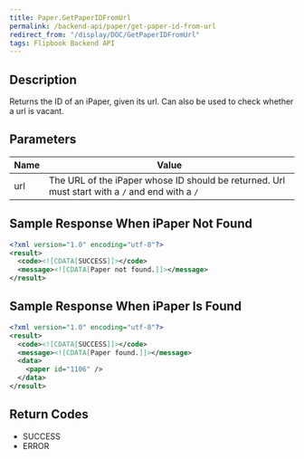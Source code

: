 ```yaml
---
title: Paper.GetPaperIDFromUrl
permalink: /backend-api/paper/get-paper-id-from-url
redirect_from: "/display/DOC/GetPaperIDFromUrl"
tags: Flipbook Backend API
---
```


## Description

Returns the ID of an iPaper, given its url. Can also be used to check whether a url is vacant.

## Parameters

| Name  | Value
|-------|---------------------------------------------------------------------------------------------------------
| url   | The URL of the iPaper whose ID should be returned. Url must start with a ```/``` and end with a ```/```

## Sample Response When iPaper Not Found

```xml
<?xml version="1.0" encoding="utf-8"?>
<result>
  <code><![CDATA[SUCCESS]]></code>
  <message><![CDATA[Paper not found.]]></message>
</result>
```

## Sample Response When iPaper Is Found

```xml
<?xml version="1.0" encoding="utf-8"?>
<result>
  <code><![CDATA[SUCCESS]]></code>
  <message><![CDATA[Paper found.]]></message>
  <data>
    <paper id="1106" />
  </data>
</result>
```

## Return Codes

* SUCCESS
* ERROR